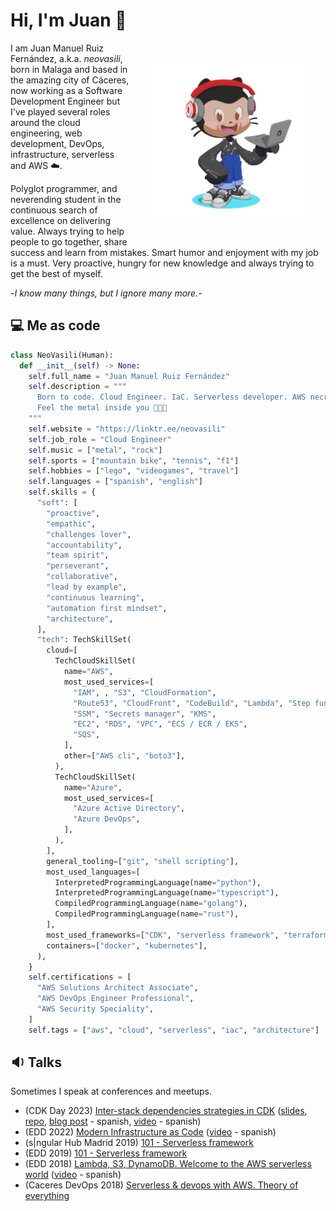 # Hi, I'm Juan 👋

<img align="right" width="250" height="250" style="padding: 2rem;" src="assets/img/my-octocat.png?raw=true">

I am Juan Manuel Ruiz Fernández, a.k.a. *neovasili*, born in Malaga and based in the amazing city of Cáceres, now working as a Software Development Engineer but I've played several roles around the cloud engineering, web development, DevOps, infrastructure, serverless and AWS ☁️.

Polyglot programmer, and neverending student in the continuous search of excellence on delivering value. Always trying to help people to go together, share success and learn from mistakes. Smart humor and enjoyment with my job is a must. Very proactive, hungry for new knowledge and always trying to get the best of myself.

-*I know many things, but I ignore many more.*-

## 💻 Me as code

```python
class NeoVasili(Human):
  def __init__(self) -> None:
    self.full_name = "Juan Manuel Ruiz Fernández"
    self.description = """
      Born to code. Cloud Engineer. IaC. Serverless developer. AWS necromancer
      Feel the metal inside you 🤘🤘🤘
    """
    self.website = "https://linktr.ee/neovasili"
    self.job_role = "Cloud Engineer"
    self.music = ["metal", "rock"]
    self.sports = ["mountain bike", "tennis", "f1"]
    self.hobbies = ["lego", "videogames", "travel"]
    self.languages = ["spanish", "english"]
    self.skills = {
      "soft": [
        "proactive",
        "empathic",
        "challenges lover",
        "accountability",
        "team spirit",
        "perseverant",
        "collaborative",
        "lead by example",
        "continuous learning",
        "automation first mindset",
        "architecture",
      ],
      "tech": TechSkillSet(
        cloud=[
          TechCloudSkillSet(
            name="AWS",
            most_used_services=[
              "IAM", , "S3", "CloudFormation",
              "Route53", "CloudFront", "CodeBuild", "Lambda", "Step functions", "API Gateway", "DynamoDB",
              "SSM", "Secrets manager", "KMS",
              "EC2", "RDS", "VPC", "ECS / ECR / EKS",
              "SQS",
            ],
            other=["AWS cli", "boto3"],
          ),
          TechCloudSkillSet(
            name="Azure",
            most_used_services=[
              "Azure Active Directory",
              "Azure DevOps",
            ],
          ),
        ],
        general_tooling=["git", "shell scripting"],
        most_used_languages=[
          InterpretedProgrammingLanguage(name="python"),
          InterpretedProgrammingLanguage(name="typescript"),
          CompiledProgrammingLanguage(name="golang"),
          CompiledProgrammingLanguage(name="rust"),
        ],
        most_used_frameworks=["CDK", "serverless framework", "terraform", "pulumi"],
        containers=["docker", "kubernetes"],
      ),
    }
    self.certifications = [
      "AWS Solutions Architect Associate",
      "AWS DevOps Engineer Professional",
      "AWS Security Speciality",
    ]
    self.tags = ["aws", "cloud", "serverless", "iac", "architecture"]
```

## 🔉 Talks

Sometimes I speak at conferences and meetups.

- (CDK Day 2023) [Inter-stack dependencies strategies in CDK](https://www.cdkday.com/#inter-stack-dependencies-strategies-in-cdk) ([slides](https://files.juanmanuelruizfernandez.com/speechs/inter-stacks-dependencies-strategies.pdf), [repo](https://github.com/neovasili/cdk-day-2023-stacks-dependencies), [blog post](https://dev.to/aws-espanol/estrategias-para-manejar-dependencias-entre-stacks-en-cdk-3bjj) - spanish, [video](https://www.youtube.com/watch?v=ZAQC-cOXL4M&t=7730s) - spanish)
- (EDD 2022) [Modern Infrastructure as Code](https://extremaduradigitalday.com/ponente/juan-manuel-ruiz-fernandez/) ([video](https://www.youtube.com/watch?v=SGXoqiVTG_o) - spanish)
- (s|ngular Hub Madrid 2019) [101 - Serverless framework](https://twitter.com/sngular/status/1194671450793357313)
- (EDD 2019) [101 - Serverless framework](https://2019.extremaduradigitalday.com/ponente/juan-manuel-ruiz-fernandezsngular/)
- (EDD 2018) [Lambda, S3, DynamoDB. Welcome to the AWS serverless world](https://2018.extremaduradigitalday.com/ponentes/juan-manuel-ruiz-fernandez/) ([video](https://youtu.be/VO2_3wuaNBk?t=7110) - spanish)
- (Caceres DevOps 2018) [Serverless & devops with AWS. Theory of everything](https://www.meetup.com/es/caceres-devops/events/254786282/)

